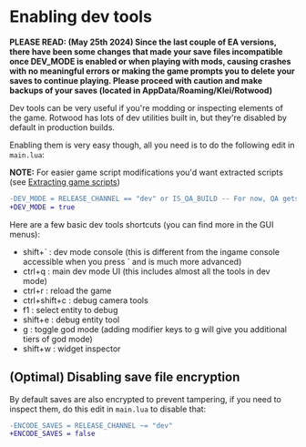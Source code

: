 # Enabling dev tools

**PLEASE READ: (May 25th 2024) Since the last couple of EA versions, there have been some changes that made your save files incompatible once DEV_MODE is enabled or when playing with mods, causing crashes with no meaningful errors or making the game prompts you to delete your saves to continue playing. Please proceed with caution and make backups of your saves (located in AppData/Roaming/Klei/Rotwood)**

Dev tools can be very useful if you're modding or inspecting elements of the game. Rotwood has lots of dev utilities built in, but they're disabled by default in production builds.


Enabling them is very easy though, all you need is to do the following edit in `main.lua`:

**NOTE:** For easier game script modifications you'd want extracted scripts (see [Extracting game scripts](extracting_game_scripts.md))

```diff
-DEV_MODE = RELEASE_CHANNEL == "dev" or IS_QA_BUILD -- For now, QA gets debug tools everywhere.
+DEV_MODE = true
```

Here are a few basic dev tools shortcuts (you can find more in the GUI menus):
- shift+\` : dev mode console (this is different from the ingame console accessible when you press \` and is much more advanced)
- ctrl+q : main dev mode UI (this includes almost all the tools in dev 
mode)
- ctrl+r : reload the game
- ctrl+shift+c : debug camera tools
- f1 : select entity to debug
- shift+e : debug entity tool
- g : toggle god mode (adding modifier keys to g will give you additional tiers of god mode)
- shift+w : widget inspector

## (Optimal) Disabling save file encryption

By default saves are also encrypted to prevent tampering, if you need to inspect them, do this edit in `main.lua` to disable that:

```diff
-ENCODE_SAVES = RELEASE_CHANNEL ~= "dev"
+ENCODE_SAVES = false
```
